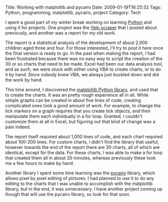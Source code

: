 Title: Working with matplotlib and pycairo
Date: 2009-01-19T16:25:32
Tags: Python, programming, matplotlib, pycairo, project
Category: Tech

I spent a good part of my winter break working on learning <a href="http://python.org" target="_blank">Python</a> and using it for projects. One project was the <a href="http://michaeljaylissner.com/blog/yelp-scraper" target="_blank">Yelp scraper</a> that I posted about previously, and another was a report for my old work. 

The report is a statistical analysis of the development of about 2,000 children aged three and four. For those interested, I'll try to post it here once the final version is ready to go. In the past when making the report, I had been frustrated because there was no easy way to script the creation of the 30 or so charts that need to be made. Excel had been our data analysis tool, and as such, we were stuck with either using VBA to create charts, or to do it by hand. Since nobody knew VBA, we always just buckled down and did the work by hand.

This time around, I discovered the <a href="http://matplotlib.sourceforge.net/" target="_blank">matplotlib Python library</a>, and used that to create the charts. It was an pretty rough experience all in all. While simple graphs can be created in about five lines of code, creating complicated ones took a good amount of work. For example, to change the tick markers on a graph requires that you create tick objects, and then manipulate them each individually in a for loop. Granted, I couldn't customize them at all in Excel, but figuring out that kind of change was a pain indeed. 

The report itself required about 1,000 lines of code, and each chart required about 100-200 lines. For custom charts, I didn't find the library that useful, however towards the end of the report there are 30 charts, all of which are identical, except for the data. For these charts, I was able to make a for loop that created them all in about 20 minutes, whereas previously these took me a few hours to make by hand. 

Another library I spent some time learning was the <a href="http://www.cairographics.org/pycairo/" target="_blank">pycairo</a> library, which allows pixel by pixel editing of pictures. I had planned to use it to do any editing to the charts that I was unable to accomplish with the matplotlib library, but in the end, it was unnecessary. I have another project coming up though that will use the pycairo library, so look for that soon.
